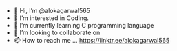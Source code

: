 - 👋 Hi, I’m @alokagarwal565
- 👀 I’m interested in Coding.
- 🌱 I’m currently learning C programming language
- 💞️ I’m looking to collaborate on 
- 📫 How to reach me ... https://linktr.ee/alokagarwal565

<!---
alokagarwal565/alokagarwal565 is a ✨ special ✨ repository because its `README.md` (this file) appears on your GitHub profile.
You can click the Preview link to take a look at your changes.
--->
